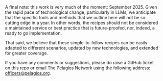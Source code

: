 A final note: this work is very much of the moment: September 2025. Given the rapid pace of technological change, particularly in LLMs, we anticipate that the specific tools and methods that we outline here will not be so cutting edge in a year. In other words, the recipes should not be considered a maintained service or best practice that is future-proofed, nor, indeed, a ready to go implementation. 
  
That said, we believe that these simple-to-follow recipes can be easily adapted to different scenarios, updated by new technologies, and extended for greater coverage.

  If you have any comments or suggestions, please do raise a GitHub ticket on this repo or email The Pelagios Network using the following address: officers@pelagios.org.
